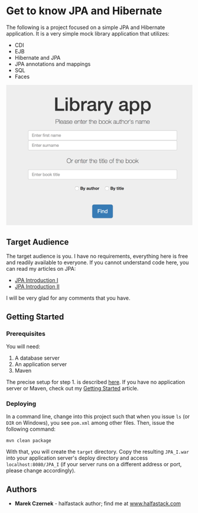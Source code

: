 # Get to know JPA and Hibernate

The following is a project focused on a simple JPA and Hibernate application. It is a very simple mock library application
that utilizes:

* CDI
* EJB
* Hibernate and JPA
* JPA annotations and mappings
* SQL
* Faces

![Library app example](imgs/library.png)


## Target Audience

The target audience is you. I have no requirements, everything here is free and readily available to everyone. 
If you cannot understand code here, you can read my articles on JPA:

* [JPA Introduction I](https://www.halfastack.com/java-ee-jpa-introduction-i/)
* [JPA Introduction II](https://www.halfastack.com/java-ee-jpa-introduction-ii/)

I will be very glad for any comments that you have.

## Getting Started

### Prerequisites

You will need:

1. A database server
2. An application server
3. Maven

The precise setup for step 1. is described [here](https://www.halfastack.com/jpa-setup-deploying-a-database-for-jee-environment/). 
If you have no application server or Maven, check out my [Getting Started](https://www.halfastack.com/java-ee-series-getting-started/) article.

### Deploying

In a command line, change into this project such that when you issue `ls` (or `DIR` on Windows), you see `pom.xml` among other files.
Then, issue the following command:

```
mvn clean package
```

With that, you will create the `target` directory. Copy the resulting `JPA_I.war` into your application server's deploy directory
and access `localhost:8080/JPA_I` (if your server runs on a different address or port, please change accordingly).

## Authors

* **Marek Czernek** - halfastack author; find me at www.halfastack.com
